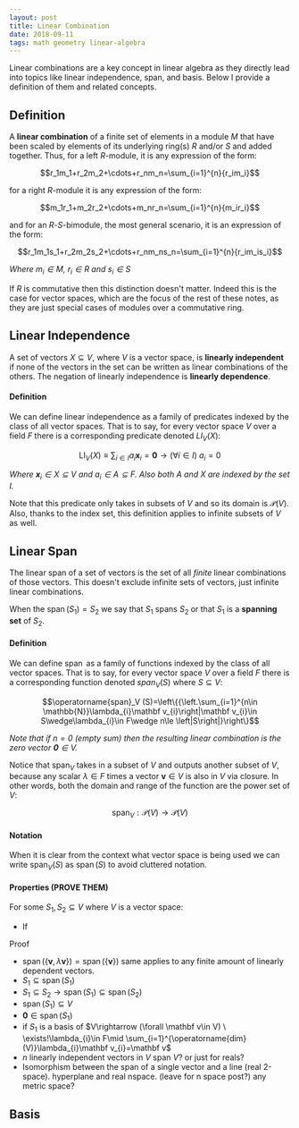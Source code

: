 ```yaml
---
layout: post
title: Linear Combination
date: 2018-09-11
tags: math geometry linear-algebra
---
```

Linear combinations are a key concept in linear algebra as they directly lead into topics like linear independence, span, and basis. Below I provide a definition of them and related concepts.

## Definition
A **linear combination** of a finite set of elements in a module $M$ that have been scaled by elements of its underlying ring(s) $R$ and/or $S$ and added together. Thus, for a left $R$-module, it is any expression of the form:

$$r_1m_1+r_2m_2+\cdots+r_nm_n=\sum_{i=1}^{n}{r_im_i}$$

<!--more-->

for a right $R$-module it is any expression of the form:

$$m_1r_1+m_2r_2+\cdots+m_nr_n=\sum_{i=1}^{n}{m_ir_i}$$

and for an $R$-$S$-bimodule, the most general scenario, it is an expression of the form:

$$r_1m_1s_1+r_2m_2s_2+\cdots+r_nm_ns_n=\sum_{i=1}^{n}{r_im_is_i}$$

*Where $m_i\in M$, $r_i\in R$ and $s_i\in S$*

If $R$ is commutative then this distinction doesn't matter. Indeed this is the case for vector spaces, which are the focus of the rest of these notes, as they are just special cases of modules over a commutative ring.

## Linear Independence
A set of vectors $X\subseteq V$, where $V$ is a vector space, is **linearly independent** if none of the vectors in the set can be written as linear combinations of the others. The negation of linearly independence is **linearly dependence**.

#### Definition
We can define linear independence as a family of predicates indexed by the class of all vector spaces. That is to say, for every vector space $V$ over a field $F$ there is a corresponding predicate denoted $LI_V(X)$:

$$\operatorname{LI}_V(X)\equiv \sum_{i\in I}{a_i\mathbf x_i}=\mathbf 0\rightarrow (\forall i\in I)\ a_i=0$$

*Where $\mathbf x_i\in X\subseteq V$ and $a_i\in A\subseteq F$. Also both $A$ and $X$ are indexed by the set $I$.*

Note that this predicate only takes in subsets of $V$ and so its domain is $\mathcal{P}(V)$. Also, thanks to the index set, this definition applies to infinite subsets of $V$ as well.

## Linear Span
The linear span of a set of vectors is the set of all *finite* linear combinations of those vectors. This doesn't exclude infinite sets of vectors, just infinite linear combinations.

When the $\operatorname{span}(S_1)=S_2$ we say that $S_1$ spans $S_2$ or that $S_1$ is a **spanning set** of $S_2$.

#### Definition
We can define $\operatorname{span}$ as a family of functions indexed by the class of all vector spaces. That is to say, for every vector space $V$ over a field $F$ there is a corresponding function denoted $span_V(S)$ where $S\subseteq V$:

$$\operatorname{span}_V (S)=\left\{{\left.\sum_{i=1}^{n\in \mathbb{N}}\lambda_{i}\mathbf v_{i}\right|\mathbf v_{i}\in S\wedge\lambda_{i}\in F\wedge n\le \left|S\right|}\right\}$$

*Note that if $n=0$ (empty sum) then the resulting linear combination is the zero vector $\mathbf 0\in V$.*

Notice that $\operatorname{span}_V$ takes in a subset of $V$ and outputs another subset of $V$, because any scalar $\lambda\in F$ times a vector $\mathbf v\in V$ is also in $V$ via closure. In other words, both the domain and range of the function are the power set of $V$:

$$\operatorname{span}_V:\mathcal{P}(V)\to\mathcal{P}(V)$$

#### Notation
When it is clear from the context what vector space is being used we can write $\operatorname{span}_V(S)$ as $\operatorname{span}(S)$ to avoid cluttered notation.

#### Properties (PROVE THEM)
For some $S_1,S_2\subseteq V$ where $V$ is a vector space:

- If 

Proof

- $\operatorname{span}(\{\mathbf v,\lambda\mathbf v\})=\operatorname{span}(\{\mathbf v\})$ same applies to any finite amount of linearly dependent vectors.
- $S_1\subseteq \operatorname{span}(S_1)$
- $S_1\subseteq S_2\rightarrow \operatorname{span}(S_1)\subseteq\operatorname{span}(S_2)$
- $\operatorname{span}(S_1)\subseteq V$
- $\mathbf 0\in \operatorname{span}(S_1)$
- if $S_1$ is a basis of $V\rightarrow (\forall \mathbf v\in V) \ \exists!\lambda_{i}\in F\mid \sum_{i=1}^{\operatorname{dim}(V)}\lambda_{i}\mathbf v_{i}=\mathbf v$
- $n$ linearly independent vectors in $V$ span $V$? or just for reals?
- Isomorphism between the span of a single vector and a line (real 2-space). hyperplane and real nspace. (leave for n space post?) any metric space?

## Basis
